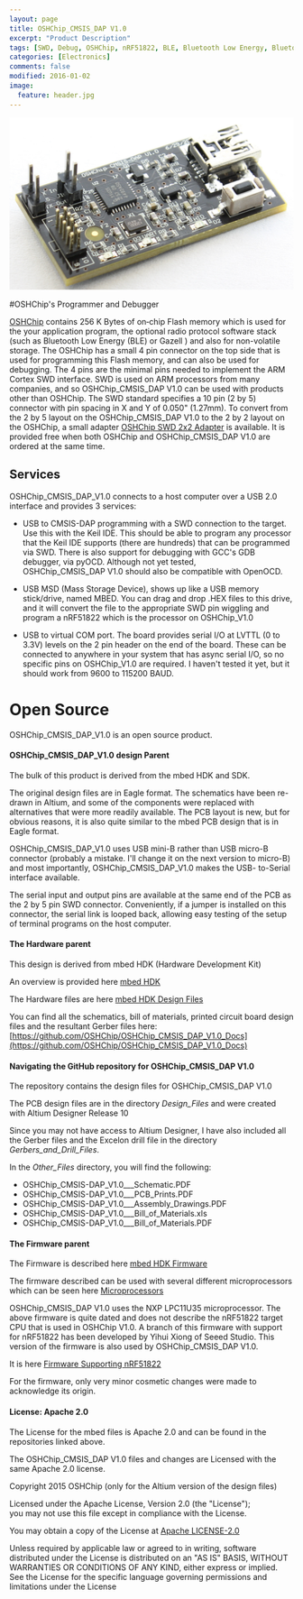 ```yaml
---
layout: page
title: OSHChip_CMSIS_DAP V1.0
excerpt: "Product Description"
tags: [SWD, Debug, OSHChip, nRF51822, BLE, Bluetooth Low Energy, Bluetooth Smart]
categories: [Electronics]
comments: false
modified: 2016-01-02
image:
  feature: header.jpg
---
```


![OSHChip](/images/OSHChip_CMSIS_DAP_V1.0.jpg "OSHChip_CMSIS_DAP V1.0")

#OSHChip's Programmer and Debugger

[OSHChip](OSHChip_V1.0_Product.html) contains 256 K Bytes of on&#8209;chip
Flash memory which is used for the your application program, the
optional radio protocol software stack (such as Bluetooth Low Energy
(BLE) or Gazell ) and also for non-volatile storage. The OSHChip
has a small 4 pin connector on the top side that is used for
programming this Flash memory, and can also be used for debugging. The
4 pins are the minimal pins needed to implement the ARM Cortex SWD
interface. SWD is used on ARM processors from many companies, and so
OSHChip_CMSIS_DAP&nbsp;V1.0 can be used with products other than
OSHChip. The SWD standard specifies a 10 pin (2&nbsp;by&nbsp;5)
connector with pin spacing in X and Y of 0.050" (1.27mm). To convert
from the 2&nbsp;by&nbsp;5 layout on the OSHChip_CMSIS_DAP&nbsp;V1.0
to the 2&nbsp;by&nbsp;2 layout on the OSHChip, a small adapter
[OSHChip SWD 2x2 Adapter](/products/OSHChip_SWD_2x2_Adapter.html)
is available. It is provided free when both OSHChip and OSHChip_CMSIS_DAP&nbsp;V1.0
are ordered at the same time.

## Services

OSHChip_CMSIS_DAP_V1.0 connects to a host computer over a USB 2.0 interface
and provides 3 services:

* USB to CMSIS-DAP programming with a SWD connection to the target.
Use this with the Keil IDE. This should be able to program any
processor that the Keil IDE supports (there are hundreds) that can be
programmed via SWD. There is also support for debugging with GCC's GDB
debugger, via pyOCD. Although not yet tested, OSHChip_CMSIS_DAP&nbsp;V1.0
should also be compatible with OpenOCD.

* USB MSD (Mass Storage Device), shows up like a USB memory
stick/drive, named MBED. You can drag and drop .HEX files to this
drive, and it will convert the file to the appropriate SWD pin
wiggling and program a nRF51822 which is the processor on OSHChip_V1.0

* USB to virtual COM port. The board provides serial I/O at LVTTL (0
to 3.3V) levels on the 2 pin header on the end of the board. These can
be connected to anywhere in your system that has async serial I/O, so
no specific pins on OSHChip_V1.0 are required. I haven't tested it
yet, but it should work from 9600 to 115200 BAUD.

# Open Source

OSHChip_CMSIS_DAP_V1.0 is an open source product. 

#### OSHChip_CMSIS_DAP_V1.0 design Parent

The bulk of this product is derived from the mbed HDK and SDK.

The original design files are in Eagle format. The schematics have
been re-drawn in Altium, and some of the components were replaced with
alternatives that were more readily available. The PCB layout is new,
but for obvious reasons, it is also quite similar to the mbed PCB
design that is in Eagle format.

OSHChip_CMSIS_DAP_V1.0 uses USB mini-B rather than USB micro-B
connector (probably a mistake. I'll change it on the next version to
micro-B) and most importantly, OSHChip_CMSIS_DAP_V1.0 makes the USB-
to-Serial interface available.

The serial input and output pins are available at the same end of the
PCB as the 2&nbsp;by&nbsp;5 pin SWD connector. Conveniently, if a
jumper is installed on this connector, the serial link is looped back,
allowing easy testing of the setup of terminal programs on the host
computer.

#### The Hardware parent

This design is derived from mbed HDK (Hardware Development Kit)

An overview is provided here <a href="https://developer.mbed.org/handbook/mbed-HDK" target="_blank">mbed HDK</a>

The Hardware files are here <a href="https://developer.mbed.org/teams/mbed/code/mbed-HDK" target="_blank">mbed HDK Design Files</a>

You can find all the schematics, bill of materials,
printed circuit board design files and the resultant Gerber files
here: [https://github.com/OSHChip/OSHChip_CMSIS_DAP_V1.0_Docs](https://github.com/OSHChip/OSHChip_CMSIS_DAP_V1.0_Docs)

#### Navigating the GitHub repository for OSHChip_CMSIS_DAP V1.0

The repository contains the design files for OSHChip_CMSIS_DAP V1.0

The PCB design files are in the directory *Design_Files* and were
created with Altium Designer Release 10

Since you may not have access to Altium Designer, I have also
included all the Gerber files and the Excelon drill file in the
directory *Gerbers_and_Drill_Files*.

In the *Other_Files* directory, you will find the following:

* OSHChip_CMSIS-DAP_V1.0___Schematic.PDF
* OSHChip_CMSIS-DAP_V1.0___PCB_Prints.PDF
* OSHChip_CMSIS-DAP_V1.0___Assembly_Drawings.PDF
* OSHChip_CMSIS-DAP_V1.0___Bill_of_Materials.xls
* OSHChip_CMSIS-DAP_V1.0___Bill_of_Materials.PDF


#### The Firmware parent

The Firmware is described here <a href="https://developer.mbed.org/handbook/cmsis-dap-interface-firmware" target="_blank">mbed HDK Firmware</a>

The firmware described can be used with several different microprocessors
which can be seen here <a href="https://github.com/mbedmicro/CMSIS-DAP/tree/master/interface/mdk" target="_blank">Microprocessors</a>

OSHChip_CMSIS_DAP V1.0 uses the NXP LPC11U35 microprocessor.
The above firmware is quite dated and does not describe the nRF51822 target CPU
that is used in OSHChip V1.0. A branch of this firmware with support
for nRF51822 has been developed by Yihui Xiong of Seeed Studio.
This version of the firmware is also used by OSHChip_CMSIS_DAP V1.0.

It is here <a href="https://github.com/xiongyihui/CMSIS-DAP" target="_blank">Firmware Supporting nRF51822</a>

For the firmware, only very minor cosmetic changes were made
to acknowledge its origin.

#### License: Apache 2.0

The License for the mbed files is Apache 2.0 and can be found in
the repositories linked above.

The OSHChip_CMSIS_DAP V1.0 files and changes are Licensed with
the same Apache 2.0 license.

Copyright 2015 OSHChip (only for the Altium version of the design files)

Licensed under the Apache License, Version 2.0 (the "License"); <br>
you may not use this file except in compliance with the License.

You may obtain a copy of the License at <a href="http://www.apache.org/licenses/LICENSE-2.0" target="_blank">Apache LICENSE-2.0</a>

Unless required by applicable law or agreed to in writing, software
distributed under the License is distributed on an "AS IS" BASIS,
WITHOUT WARRANTIES OR CONDITIONS OF ANY KIND, either express or implied.
See the License for the specific language governing permissions and
limitations under the License
